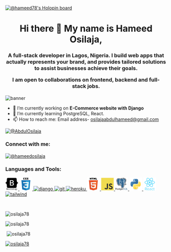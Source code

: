 <!-- ![MasterHead](https://cdn.hashnode.com/res/hashnode/image/upload/v1642776898162/A0RiFSWR1.jpeg) -->
[![@hameed78's Holopin board](https://holopin.me/hameed78)](https://holopin.io/@hameed78)

<h1 align="center">Hi there 👋 My name is Hameed Osilaja,</h1>
<h3 align="center">A full-stack developer in Lagos, Nigeria. I build web apps that actually represents your brand, and provides tailored solutions to assist businesses achieve their goals.

 I am open to collaborations on frontend, backend and full-stack jobs.</h3>
 



<img align="center" margin="auto" width="600px" src="https://www.wingstechsolutions.com/wp-content/uploads/2022/03/full-stack-development.gif" alt="banner" />

- 🔭 I’m currently working on **E-Commerce website with Django**
- 🌱 I’m currently learning  PostgreSQL, React.
- 📫 How to reach me: Email address- osilajaabdulhameed@gmail.com

<p> <a href="https://twitter.com/HameedOsilaja" target="blank"><img src="https://img.shields.io/twitter/follow/HameedOsilaja?logo=twitter&style=for-the-badge" alt="@AbdulOsilaja" /></a> </p>

<h3 align="left">Connect with me:</h3>
<p align="left">
<a href="https://twitter.com/@AbdulOsilaja" target="blank"><img align="center" src="https://raw.githubusercontent.com/rahuldkjain/github-profile-readme-generator/master/src/images/icons/Social/twitter.svg" alt="@hameedosilaja" height="30" width="40" /></a>
</p>


<h3 align="left">Languages and Tools:</h3>
<p align="left"> <a href="https://getbootstrap.com" target="_blank" rel="noreferrer"> <img src="https://raw.githubusercontent.com/devicons/devicon/master/icons/bootstrap/bootstrap-plain-wordmark.svg" alt="bootstrap" width="40" height="40"/> </a> <a href="https://www.w3schools.com/css/" target="_blank" rel="noreferrer"> <img src="https://raw.githubusercontent.com/devicons/devicon/master/icons/css3/css3-original-wordmark.svg" alt="css3" width="40" height="40"/> </a> <a href="https://www.djangoproject.com/" target="_blank" rel="noreferrer"> <img src="https://cdn.worldvectorlogo.com/logos/django.svg" alt="django" width="40" height="40"/> </a> <a href="https://git-scm.com/" target="_blank" rel="noreferrer"> <img src="https://www.vectorlogo.zone/logos/git-scm/git-scm-icon.svg" alt="git" width="40" height="40"/> </a> <a href="https://heroku.com" target="_blank" rel="noreferrer"> <img src="https://www.vectorlogo.zone/logos/heroku/heroku-icon.svg" alt="heroku" width="40" height="40"/> </a> <a href="https://www.w3.org/html/" target="_blank" rel="noreferrer"> <img src="https://raw.githubusercontent.com/devicons/devicon/master/icons/html5/html5-original-wordmark.svg" alt="html5" width="40" height="40"/> </a> <a href="https://developer.mozilla.org/en-US/docs/Web/JavaScript" target="_blank" rel="noreferrer"> <img src="https://raw.githubusercontent.com/devicons/devicon/master/icons/javascript/javascript-original.svg" alt="javascript" width="40" height="40"/> </a> <a href="https://www.postgresql.org" target="_blank" rel="noreferrer"> <img src="https://raw.githubusercontent.com/devicons/devicon/master/icons/postgresql/postgresql-original-wordmark.svg" alt="postgresql" width="40" height="40"/> </a> <a href="https://www.python.org" target="_blank" rel="noreferrer"> <img src="https://raw.githubusercontent.com/devicons/devicon/master/icons/python/python-original.svg" alt="python" width="40" height="40"/> </a> <a href="https://reactjs.org/" target="_blank" rel="noreferrer"> <img src="https://raw.githubusercontent.com/devicons/devicon/master/icons/react/react-original-wordmark.svg" alt="react" width="40" height="40"/> </a> <a href="https://tailwindcss.com/" target="_blank" rel="noreferrer"> <img src="https://www.vectorlogo.zone/logos/tailwindcss/tailwindcss-icon.svg" alt="tailwind" width="40" height="40"/> </a> </p>

<br />

<p><img align="" src="https://github-readme-stats.vercel.app/api/top-langs?username=osilaja78&show_icons=true&locale=en&layout=compact" alt="osilaja78" /></p>
<p><img align="" src="https://github-readme-streak-stats.herokuapp.com/?user=osilaja78&" alt="osilaja78" /></p>

<p>&nbsp;<img align="" src="https://github-readme-stats.vercel.app/api?username=osilaja78&show_icons=true&locale=en" alt="osilaja78" /></p>

<p align="left"> <a href="https://github.com/ryo-ma/github-profile-trophy"><img src="https://github-profile-trophy.vercel.app/?username=osilaja78" alt="osilaja78" /></a> </p>



<!--
**Osilaja78/Osilaja78** is a ✨ _special_ ✨ repository because its `README.md` (this file) appears on your GitHub profile.

<img src="" alt="banner" style="text-align: right;"/>

Here are some ideas to get you started:

- 🔭 I’m currently working on ...
- 🌱 I’m currently learning ...
- 👯 I’m looking to collaborate on ...
- 🤔 I’m looking for help with ...
- 💬 Ask me about ...
- 📫 How to reach me: ...
- 😄 Pronouns: ...
- ⚡ Fun fact: ...
-->

